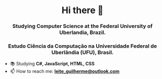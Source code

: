 <h1 align="center">Hi there 👋</h1>
<h3 align="center">Studying Computer Science at the Federal University of Uberlandia, Brazil.</h3>
<h3 align="center">Estudo Ciência da Computação na Universidade Federal de Uberlândia (UFU), Brasil.</h3>

- 📚 Studying **C#, JavaScript, HTML, CSS**
- 📫 How to reach me: **leite_guilherme@outlook.com**

<!--
**Mintrous/Mintrous** is a ✨ _special_ ✨ repository because its `README.md` (this file) appears on your GitHub profile.

Here are some ideas to get you started:

- 🔭 I’m currently working on ...
- 🌱 I’m currently learning ...
- 👯 I’m looking to collaborate on ...
- 🤔 I’m looking for help with ...
- 💬 Ask me about ...
- 📫 How to reach me: ...
- 😄 Pronouns: ...
- ⚡ Fun fact: ...
-->

